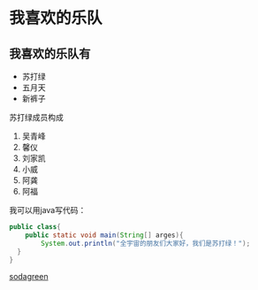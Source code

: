 # 我喜欢的乐队
## 我喜欢的乐队有
* 苏打绿
* 五月天
* 新裤子

苏打绿成员构成
1. 吴青峰
2. 馨仪
3. 刘家凯
4. 小威
5. 阿龚
6. 阿福

我可以用java写代码：
```java
public class{
    public static void main(String[] arges){
        System.out.println("全宇宙的朋友们大家好，我们是苏打绿！");  
  }
}
```
[sodagreen](https://weibo.com/sodagreen2010?is_hot=1)
